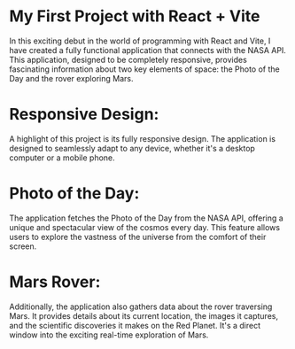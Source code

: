 
# My First Project with React + Vite

In this exciting debut in the world of programming with React and Vite, I have created a fully functional application that connects with the NASA API. This application, designed to be completely responsive, provides fascinating information about two key elements of space: the Photo of the Day and the rover exploring Mars.

# Responsive Design:
A highlight of this project is its fully responsive design. The application is designed to seamlessly adapt to any device, whether it's a desktop computer or a mobile phone.

# Photo of the Day:
The application fetches the Photo of the Day from the NASA API, offering a unique and spectacular view of the cosmos every day. This feature allows users to explore the vastness of the universe from the comfort of their screen.

# Mars Rover:
Additionally, the application also gathers data about the rover traversing Mars. It provides details about its current location, the images it captures, and the scientific discoveries it makes on the Red Planet. It's a direct window into the exciting real-time exploration of Mars.
